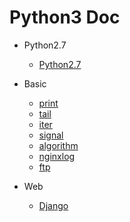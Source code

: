 # Python3 Doc


- Python2.7 
    - [Python2.7](https://github.com/467754239/python)

- Basic
    - [print](./print)
    - [tail](./tail)
    - [iter](./iter)
    - [signal](./signal)
    - [algorithm](./algorithm)
    - [nginxlog](./nginxlog/)
    - [ftp](./ftp)

- Web
    - [Django](./django)
